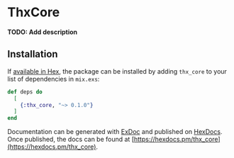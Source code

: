# ThxCore

**TODO: Add description**

## Installation

If [available in Hex](https://hex.pm/docs/publish), the package can be installed
by adding `thx_core` to your list of dependencies in `mix.exs`:

```elixir
def deps do
  [
    {:thx_core, "~> 0.1.0"}
  ]
end
```

Documentation can be generated with [ExDoc](https://github.com/elixir-lang/ex_doc)
and published on [HexDocs](https://hexdocs.pm). Once published, the docs can
be found at [https://hexdocs.pm/thx_core](https://hexdocs.pm/thx_core).

